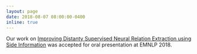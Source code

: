 ```yaml
---
layout: page
date: 2018-08-07 08:00:00-0400
inline: true
---
```


Our work on  [Improving Distanty Supervised Neural Relation Extraction using Side Information](https://www.aclweb.org/anthology/D18-1157/) was accepted for oral presentation at EMNLP 2018.
